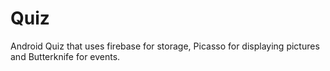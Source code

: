 # Quiz
Android Quiz that uses firebase for storage, Picasso for displaying pictures and Butterknife for events.
